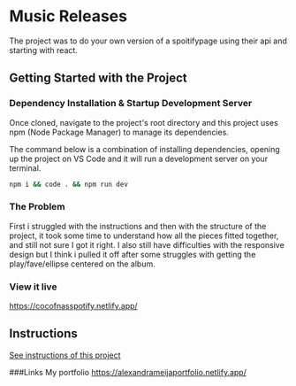 
# Music Releases

The project was to do your own version of a spoitifypage using their api and starting with react.

## Getting Started with the Project

### Dependency Installation & Startup Development Server

Once cloned, navigate to the project's root directory and this project uses npm (Node Package Manager) to manage its dependencies.

The command below is a combination of installing dependencies, opening up the project on VS Code and it will run a development server on your terminal.

```bash
npm i && code . && npm run dev
```

### The Problem

First i struggled with the instructions and then with the structure of the project, it took some time to understand how all the pieces fitted together, and still not sure I got it right. I also still have difficulties with the responsive design but I think i pulled it off after some struggles with getting the play/fave/ellipse centered on the album.

### View it live

https://cocofnasspotify.netlify.app/

## Instructions

<a href="instructions.md">
   See instructions of this project
  </a>

###Links
My portfolio https://alexandrameijaportfolio.netlify.app/